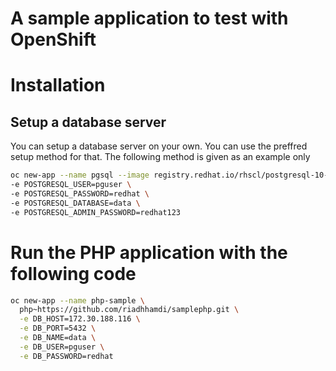 # A sample application to test with OpenShift 


# Installation 
## Setup a database server 
You can setup a database server on your own. You can use the preffred setup method for that. The following method is given as an example only 


```bash
oc new-app --name pgsql --image registry.redhat.io/rhscl/postgresql-10-rhel7 \
-e POSTGRESQL_USER=pguser \
-e POSTGRESQL_PASSWORD=redhat \
-e POSTGRESQL_DATABASE=data \
-e POSTGRESQL_ADMIN_PASSWORD=redhat123
```

# Run the PHP application with the following code

```bash
oc new-app --name php-sample \
  php~https://github.com/riadhhamdi/samplephp.git \
  -e DB_HOST=172.30.188.116 \
  -e DB_PORT=5432 \
  -e DB_NAME=data \
  -e DB_USER=pguser \
  -e DB_PASSWORD=redhat
```
